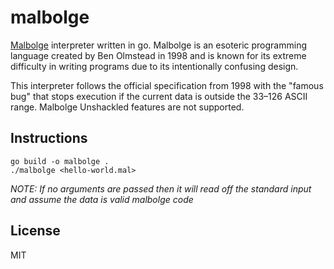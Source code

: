 # malbolge

[Malbolge](https://en.wikipedia.org/wiki/Malbolge) interpreter
written in go.  Malbolge is an esoteric programming language created
by Ben Olmstead in 1998 and is known for its extreme difficulty in
writing programs due to its intentionally confusing design.

This interpreter follows the official specification from 1998 with
the "famous bug" that stops execution if the current data is outside
the 33–126 ASCII range. Malbolge Unshackled features are not
supported.

## Instructions

	go build -o malbolge .
	./malbolge <hello-world.mal>

_NOTE: If no arguments are passed then it will read off the standard
input and assume the data is valid malbolge code_

## License

MIT

